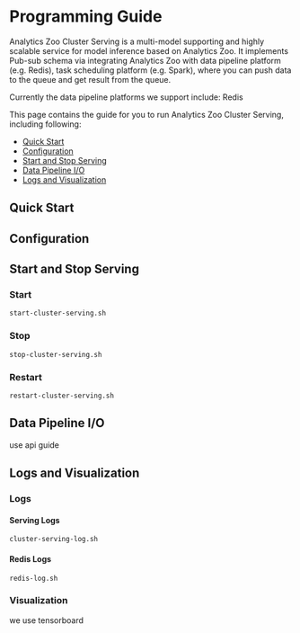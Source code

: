 # Programming Guide
Analytics Zoo Cluster Serving is a multi-model supporting and highly scalable service for model inference based on Analytics Zoo. It implements Pub-sub schema via integrating Analytics Zoo with data pipeline platform (e.g. Redis), task scheduling platform (e.g. Spark), where you can push data to the queue and get result from the queue.

Currently the data pipeline platforms we support include: Redis

This page contains the guide for you to run Analytics Zoo Cluster Serving, including following:

* [Quick Start]()
* [Configuration]()
* [Start and Stop Serving]()
* [Data Pipeline I/O]()
* [Logs and Visualization]()

## Quick Start

## Configuration

## Start and Stop Serving
### Start
`start-cluster-serving.sh`
### Stop
`stop-cluster-serving.sh`
### Restart
`restart-cluster-serving.sh`
## Data Pipeline I/O
use api guide
## Logs and Visualization
### Logs
#### Serving Logs
`cluster-serving-log.sh`
#### Redis Logs
`redis-log.sh`
### Visualization
we use tensorboard
